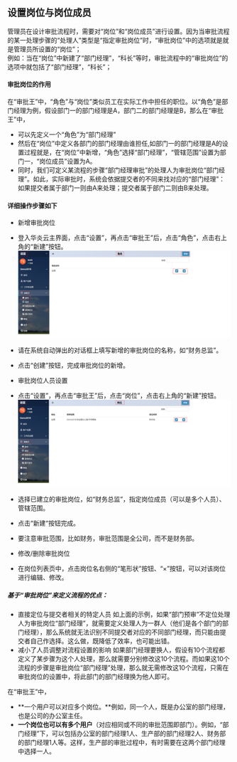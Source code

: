 ## 设置岗位与岗位成员
管理员在设计审批流程时，需要对“岗位”和“岗位成员”进行设置。因为当审批流程的某一处理步骤的“处理人”类型是“指定审批岗位”时，“审批岗位”中的选项就是就是管理员所设置的“岗位”；<br>
例如：当在“岗位”中新建了“部门经理”，“科长”等时，审批流程中的“审批岗位”的选项中就包括了“部门经理”，“科长”；

#### 审批岗位的作用

在“审批王”中，“角色”与“岗位”类似员工在实际工作中担任的职位。以“角色”是部门经理为例，假设部门一的部门经理是A，部门二的部门经理是B，那么在“审批王”中，
 - 可以先定义一个“角色”为“部门经理”
 - 然后在“岗位”中定义各部门的部门经理由谁担任,如部门一的部门经理是A的设置过程就是，在“岗位”中新增，“角色”选择“部门经理”，“管辖范围”设置为部门一，“岗位成员”设置为A。
 - 同时，我们可定义某流程的步骤“部门经理审批”的处理人为审批岗位“部门经理”。如此，实际审批时，系统会依据提交者的不同来找对应的“部门经理”：如果提交者属于部门一则由A来处理；提交者属于部门二则由B来处理。

#### 详细操作步骤如下
- 新增审批岗位
 - 登入华炎云主界面，点击“设置”，再点击“审批王”后，点击“角色”，点击右上角的“新建”按钮。
 ![](images/角色.png)
 - 请在系统自动弹出的对话框上填写新增的审批岗位的名称，如“财务总监”。
 - 点击“创建”按钮，完成审批岗位的新增。

- 审批岗位人员设置
 - 点击“设置”，再点击“审批王”后，点击“岗位”，点击右上角的“新建”按钮。
 ![](images/岗位.png)
 - 选择已建立的审批岗位，如“财务总监”，指定岗位成员（可以是多个人员）、管辖范围。
 - 点击“新建“按钮完成。
 - 要注意审批范围，比如财务，审批范围是全公司，而不是财务部。

- 修改/删除审批岗位
 - 在岗位列表页中，点击岗位名右侧的“笔形状”按钮、“×”按钮，可以对该岗位进行编辑、修改。
 
##### 基于“审批岗位”来定义流程的优点：
- 直接定位与提交者相关的特定人员
  如上面的示例，如果“部门预审”不定位处理人为审批岗位“部门经理”，就需要定义处理人为一群人（他们是各个部门的部门经理），那么系统就无法识别不同提交者对应的不同部门经理，而只能由提交者自己作选择。这么做，既降低了效率，也可能出错。
- 减小了人员调整对流程设置的影响
  如果部门经理要换人，假设有10个流程都定义了某步骤为这个人处理，那么就需要分别修改这10个流程。而如果这10个流程的步骤是审批岗位“部门经理”处理，那么就无需修改这10个流程，只需在审批岗位的设置中，将此部门的部门经理换为他人即可。

在“审批王”中，

- **一个用户可以对应多个岗位。**例如，同一个人，既是办公室的部门经理，也是公司的办公室主任。
- **一个岗位也可以有多个用户**（对应相同或不同的审批范围即部门）。例如，“部门经理”下，可以包括办公室的部门经理1人、生产部的部门经理2人、财务部的部门经理1人等。这样，生产部的审批过程中，有时需要在这两个部门经理中选择一人。

